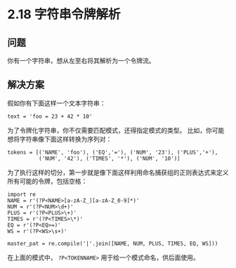 # 2.18 字符串令牌解析

## 问题

你有一个字符串，想从左至右将其解析为一个令牌流。

## 解决方案

假如你有下面这样一个文本字符串：

```
text = 'foo = 23 + 42 * 10'
```

为了令牌化字符串，你不仅需要匹配模式，还得指定模式的类型。 比如，你可能想将字符串像下面这样转换为序列对：

```
tokens = [('NAME', 'foo'), ('EQ','='), ('NUM', '23'), ('PLUS','+'),
          ('NUM', '42'), ('TIMES', '*'), ('NUM', '10')]
```

为了执行这样的切分，第一步就是像下面这样利用命名捕获组的正则表达式来定义所有可能的令牌，包括空格：

```
import re
NAME = r'(?P<NAME>[a-zA-Z_][a-zA-Z_0-9]*)'
NUM = r'(?P<NUM>\d+)'
PLUS = r'(?P<PLUS>\+)'
TIMES = r'(?P<TIMES>\*)'
EQ = r'(?P<EQ>=)'
WS = r'(?P<WS>\s+)'

master_pat = re.compile('|'.join([NAME, NUM, PLUS, TIMES, EQ, WS]))
```

在上面的模式中， `?P<TOKENNAME>` 用于给一个模式命名，供后面使用。